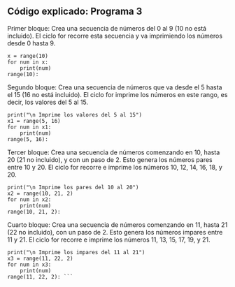 ## Código explicado: Programa 3

Primer bloque:
Crea una secuencia de números del 0 al 9 (10 no está incluido).
El ciclo for recorre esta secuencia y va imprimiendo los números desde 0 hasta 9.
```
x = range(10)
for num in x:
    print(num)
range(10):
```
Segundo bloque:
Crea una secuencia de números que va desde el 5 hasta el 15 (16 no está incluido).
El ciclo for imprime los números en este rango, es decir, los valores del 5 al 15.
```
print("\n Imprime los valores del 5 al 15")  
x1 = range(5, 16)  
for num in x1:
    print(num)
range(5, 16):
```
Tercer bloque:
Crea una secuencia de números comenzando en 10, hasta 20 (21 no incluido), y con un paso de 2. Esto genera los números pares entre 10 y 20.
El ciclo for recorre e imprime los números 10, 12, 14, 16, 18, y 20.
```
print("\n Imprime los pares del 10 al 20")  
x2 = range(10, 21, 2)  
for num in x2:
    print(num)
range(10, 21, 2):
``` 
Cuarto bloque:
Crea una secuencia de números comenzando en 11, hasta 21 (22 no incluido), con un paso de 2. Esto genera los números impares entre 11 y 21.
El ciclo for recorre e imprime los números 11, 13, 15, 17, 19, y 21.
```
print("\n Imprime los impares del 11 al 21")  
x3 = range(11, 22, 2)  
for num in x3:
    print(num)
range(11, 22, 2): ```
